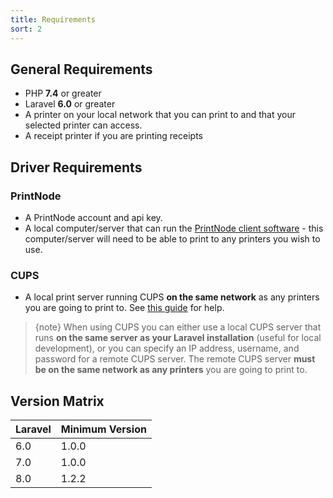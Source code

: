 ```yaml
---
title: Requirements
sort: 2
---
```


## General Requirements

- PHP **7.4** or greater
- Laravel **6.0** or greater
- A printer on your local network that you can print to and that your selected printer can access.
- A receipt printer if you are printing receipts

## Driver Requirements

### PrintNode
- A PrintNode account and api key.
- A local computer/server that can run the [PrintNode client software](https://www.printnode.com/en/download) - this computer/server will need to be able to print to any printers you wish to use.

### CUPS
- A local print server running CUPS **on the same network** as any printers you are going to print to. See [this guide](https://www.techrepublic.com/article/how-to-configure-a-print-server-with-ubuntu-server-cups-and-bonjour/) for help.

> {note} When using CUPS you can either use a local CUPS server that runs **on the same server as your Laravel installation** (useful for local development), or you can specify an IP address, username, and password for a remote CUPS server. The remote CUPS server **must be on the same network as any printers** you are going to print to.

## Version Matrix
| Laravel | Minimum Version |
| --- | --- |
| 6.0 | 1.0.0 |
| 7.0 | 1.0.0 |
| 8.0 | 1.2.2 |
